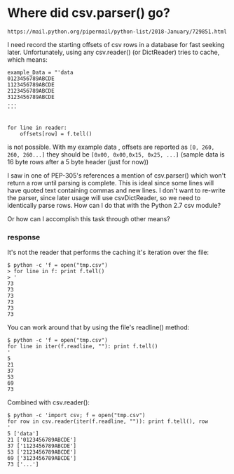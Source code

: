 # Where did csv.parser() go?

```
https://mail.python.org/pipermail/python-list/2018-January/729851.html
```

I need record the starting offsets of csv rows in a database for fast seeking later. 
Unfortunately, using any csv.reader() (or DictReader) tries to cache, which means:
```
example_Data = "'data
0123456789ABCDE
1123456789ABCDE
2123456789ABCDE
3123456789ABCDE
...
'''


for line in reader:
    offsets[row] = f.tell() 
```

is not possible. With my example data , offsets are reported as ```[0, 260, 260, 260...]``` they should be ```[0x00, 0x00,0x15, 0x25, ...]``` (sample data is 16 byte rows after a 5 byte header (just for now)) 

I saw in one of PEP-305's references a mention of csv.parser() which won't return a row until parsing is complete. This is ideal since some lines will have quoted text containing commas and new lines.  I don't want to re-write the parser, since later usage will use csvDictReader, so we need to identically parse rows. How can I do that with the Python 2.7 csv module?

Or how can I accomplish this task through other means?

### response

It's not the reader that performs the caching it's iteration over the file:

```
$ python -c 'f = open("tmp.csv")
> for line in f: print f.tell()
> '
73
73
73
73
73
73
```

You can work around that by using the file's readline() method:

```
$ python -c 'f = open("tmp.csv")
for line in iter(f.readline, ""): print f.tell()
'
5
21
37
53
69
73
```

Combined with csv.reader():

```
$ python -c 'import csv; f = open("tmp.csv")
for row in csv.reader(iter(f.readline, "")): print f.tell(), row
'
5 ['data']
21 ['0123456789ABCDE']
37 ['1123456789ABCDE']
53 ['2123456789ABCDE']
69 ['3123456789ABCDE']
73 ['...']
```